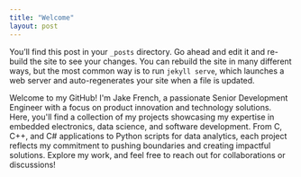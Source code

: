 ```yaml
---
title: "Welcome"
layout: post
---
```


You’ll find this post in your `_posts` directory. Go ahead and edit it and re-build the site to see your changes. You can rebuild the site in many different ways, but the most common way is to run `jekyll serve`, which launches a web server and auto-regenerates your site when a file is updated.


 Welcome to my GitHub! I'm Jake French, a passionate Senior Development Engineer with a focus on product innovation and technology solutions. Here, you'll find a collection of my projects showcasing my expertise in embedded electronics, data science, and software development. From C, C++, and C# applications to Python scripts for data analytics, each project reflects my commitment to pushing boundaries and creating impactful solutions. Explore my work, and feel free to reach out for collaborations or discussions!